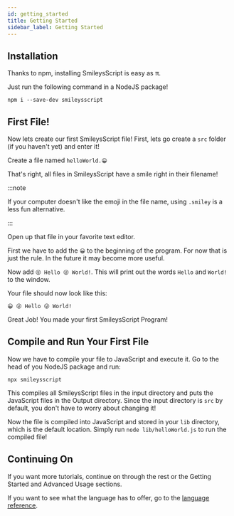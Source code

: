 ```yaml
---
id: getting_started
title: Getting Started
sidebar_label: Getting Started
---
```


## Installation

Thanks to npm, installing SmileysScript is easy as π.

Just run the following command in a NodeJS package!

`npm i --save-dev smileysscript`

## First File!

Now lets create our first SmileysScript file!  First, lets go create a `src` folder (if you haven't yet) and enter it!

Create a file named `helloWorld.😀`

That's right, all files in SmileysScript have a smile right in their filename!

:::note

If your computer doesn't like the emoji in the file name, using `.smiley` is a less fun alternative.

:::

Open up that file in your favorite text editor.

First we have to add the `😀` to the beginning of the program.  For now that is just the rule.  In the future it may become more useful.

Now add `😜 Hello 😜 World!`.  This will print out the words `Hello` and `World!` to the window.

Your file should now look like this:

`😀 😜 Hello 😜 World!`

Great Job!  You made your first SmileysScript Program!

## Compile and Run Your First File

Now we have to compile your file to JavaScript and execute it.  Go to the head of you NodeJS package and run:

`npx smileysscript`

This compiles all SmileysScript files in the input directory and puts the JavaScript files in the Output directory.  Since the input directory is `src` by default, you don't have to worry about changing it!

Now the file is compiled into JavaScript and stored in your `lib` directory, which is the default location.  Simply run `node lib/helloWorld.js` to run the compiled file!

## Continuing On

If you want more tutorials, continue on through the rest or the Getting Started and Advanced Usage sections.

If you want to see what the language has to offer, go to the [language reference](languageReference).
